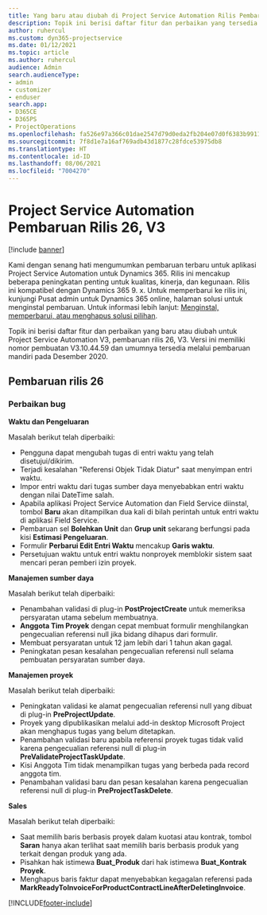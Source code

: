 ```yaml
---
title: Yang baru atau diubah di Project Service Automation Rilis Pembaruan 26, V3
description: Topik ini berisi daftar fitur dan perbaikan yang tersedia di Project Service Automation V3, pembaruan rilis 26, V3.
author: ruhercul
ms.custom: dyn365-projectservice
ms.date: 01/12/2021
ms.topic: article
ms.author: ruhercul
audience: Admin
search.audienceType:
- admin
- customizer
- enduser
search.app:
- D365CE
- D365PS
- ProjectOperations
ms.openlocfilehash: fa526e97a366c01dae2547d79d0eda2fb204e07d0f6383b991165b9eecd836e9
ms.sourcegitcommit: 7f8d1e7a16af769adb43d1877c28fdce53975db8
ms.translationtype: HT
ms.contentlocale: id-ID
ms.lasthandoff: 08/06/2021
ms.locfileid: "7004270"
---
```

# <a name="project-service-automation-update-release-26-v3"></a>Project Service Automation Pembaruan Rilis 26, V3

[!include [banner](../includes/psa-now-project-operations.md)]

Kami dengan senang hati mengumumkan pembaruan terbaru untuk aplikasi Project Service Automation untuk Dynamics 365. Rilis ini mencakup beberapa peningkatan penting untuk kualitas, kinerja, dan kegunaan. Rilis ini kompatibel dengan Dynamics 365 9. x. Untuk memperbarui ke rilis ini, kunjungi Pusat admin untuk Dynamics 365 online, halaman solusi untuk menginstal pembaruan. Untuk informasi lebih lanjut: [Menginstal, memperbarui, atau menghapus solusi pilihan](/power-platform/admin/install-remove-preferred-solution).

Topik ini berisi daftar fitur dan perbaikan yang baru atau diubah untuk Project Service Automation V3, pembaruan rilis 26, V3. Versi ini memiliki nomor pembuatan V3.10.44.59 dan umumnya tersedia melalui pembaruan mandiri pada Desember 2020.

## <a name="update-release-26"></a>Pembaruan rilis 26

### <a name="bug-fixes"></a>Perbaikan bug

**Waktu dan Pengeluaran**

Masalah berikut telah diperbaiki:

- Pengguna dapat mengubah tugas di entri waktu yang telah disetujui/dikirim.
- Terjadi kesalahan "Referensi Objek Tidak Diatur" saat menyimpan entri waktu.
- Impor entri waktu dari tugas sumber daya menyebabkan entri waktu dengan nilai DateTime salah.
- Apabila aplikasi Project Service Automation dan Field Service diinstal, tombol **Baru** akan ditampilkan dua kali di bilah perintah untuk entri waktu di aplikasi Field Service.
- Pembaruan sel **Bolehkan Unit** dan **Grup unit** sekarang berfungsi pada kisi **Estimasi Pengeluaran**.
- Formulir **Perbarui Edit Entri Waktu** mencakup **Garis waktu**.
- Persetujuan waktu untuk entri waktu nonproyek memblokir sistem saat mencari peran pemberi izin proyek.

**Manajemen sumber daya**

Masalah berikut telah diperbaiki:

- Penambahan validasi di plug-in **PostProjectCreate** untuk memeriksa persyaratan utama sebelum membuatnya.
- **Anggota Tim Proyek** dengan cepat membuat formulir menghilangkan pengecualian referensi null jika bidang dihapus dari formulir.
- Membuat persyaratan untuk 12 jam lebih dari 1 tahun akan gagal.
- Peningkatan pesan kesalahan pengecualian referensi null selama pembuatan persyaratan sumber daya.

**Manajemen proyek**

Masalah berikut telah diperbaiki:

- Peningkatan validasi ke alamat pengecualian referensi null yang dibuat di plug-in **PreProjectUpdate**.
- Proyek yang dipublikasikan melalui add-in desktop Microsoft Project akan menghapus tugas yang belum ditetapkan.
- Penambahan validasi baru apabila referensi proyek tugas tidak valid karena pengecualian referensi null di plug-in **PreValidateProjectTaskUpdate**.
- Kisi Anggota Tim tidak menampilkan tugas yang berbeda pada record anggota tim.
- Penambahan validasi baru dan pesan kesalahan karena pengecualian referensi null di plug-in **PreProjectTaskDelete**.

**Sales**

Masalah berikut telah diperbaiki:

- Saat memilih baris berbasis proyek dalam kuotasi atau kontrak, tombol **Saran** hanya akan terlihat saat memilih baris berbasis produk yang terkait dengan produk yang ada.
- Pisahkan hak istimewa **Buat_Produk** dari hak istimewa **Buat_Kontrak Proyek**.
- Menghapus baris faktur dapat menyebabkan kegagalan referensi pada **MarkReadyToInvoiceForProductContractLineAfterDeletingInvoice**.


[!INCLUDE[footer-include](../includes/footer-banner.md)]